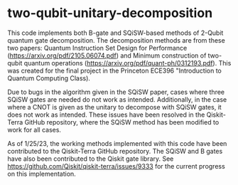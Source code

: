 # two-qubit-unitary-decomposition
This code implements both B-gate and SQiSW-based methods of 2-Qubit quantum gate decomposition. The decomposition methods are from these two papers: Quantum Instruction Set Design for Performance (https://arxiv.org/pdf/2105.06074.pdf) and Minimum construction of two-qubit quantum operations (https://arxiv.org/pdf/quant-ph/0312193.pdf). This was created for the final project in the Princeton ECE396 "Introduction to Quantum Computing Class). 

Due to bugs in the algorithm given in the SQiSW paper, cases where three SQiSW gates are needed do not work as intended. Additionally, in the case where a CNOT is given as the unitary to decompose with SQiSW gates, it does not work as intended. These issues have been resolved in the Qiskit-Terra GitHub repository, where the SQiSW method has been modified to work for all cases.

As of 1/25/23, the working methods implemented with this code have been contributed to the Qiskit-Terra GitHub repository. The SQiSW and B gates have also been contributed to the Qiskit gate library. See https://github.com/Qiskit/qiskit-terra/issues/9333 for the current progress on this implementation. 
